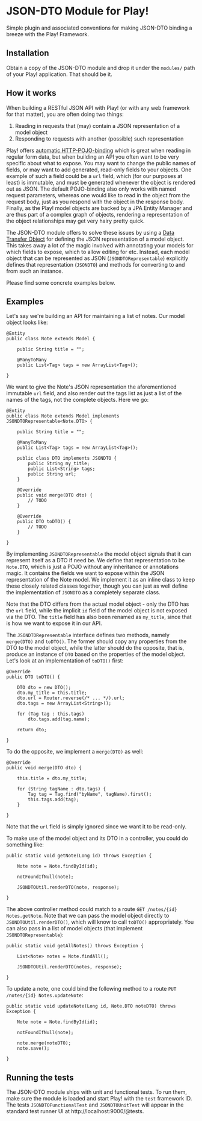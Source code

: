 JSON-DTO Module for Play!
=========================

Simple plugin and associated conventions for making JSON-DTO binding a breeze with the Play! Framework.

Installation
------------

Obtain a copy of the JSON-DTO module and drop it under the `modules/` path of your Play! application.
That should be it.

How it works
------------

When building a RESTful JSON API with Play! (or with any web framework for that matter), you are often doing two things:

1. Reading in requests that (may) contain a JSON representation of a model object
1. Responding to requests with another (possible) such representation

Play! offers [automatic HTTP-POJO-binding](http://www.playframework.org/documentation/1.2.2/controllers#pojo)
which is great when reading in regular form data, but
when building an API you often want to be very specific about what to expose.
You may want to change the public names of fields, or may want to add generated, read-only fields to your
objects.  One example of such a field could be a `url` field, which (for our purposes at least) is immutable, and must be generated whenever the
object is rendered out as JSON.
The default POJO-binding also only works with named request parameters, whereas one would like
to read in the object from the request body, just as you respond with the object in the response body.
Finally, as the Play! model objects are backed by a JPA Entity Manager and are thus part of a complex graph of objects,
rendering a representation of the object relationships may get very hairy pretty quick.

The JSON-DTO module offers to solve these issues by using a [Data Transfer Object](http://en.wikipedia.org/wiki/Data_transfer_object)
for defining the JSON representation of a model object.  This takes away a lot of the magic involved with
annotating your models for which fields to expose, which to allow editing for etc.  Instead, each model object that
can be represented as JSON (`JSONDTORepresentable`) explicitly defines that representation (`JSONDTO`)
and methods for converting to and from such an instance.

Please find some concrete examples below.

Examples
--------

Let's say we're building an API for maintaining a list of notes.  Our model object looks like:

	@Entity
	public class Note extends Model {

		public String title = "";

		@ManyToMany
		public List<Tag> tags = new ArrayList<Tag>();

	}

We want to give the Note's JSON representation the aforementioned immutable `url` field,
and also render out the tags list as just a list of the names of the tags,
not the complete objects.  Here we go:

	@Entity
	public class Note extends Model implements JSONDTORepresentable<Note.DTO> {

		public String title = "";

		@ManyToMany
		public List<Tag> tags = new ArrayList<Tag>();

		public class DTO implements JSONDTO {
			public String my_title;
			public List<String> tags;
			public String url;
		}

		@Override
		public void merge(DTO dto) {
			// TODO
		}

		@Override
		public DTO toDTO() {
			// TODO
		}

	}

By implementing `JSONDTORepresentable` the model object signals that it can represent itself as a DTO if need be.
We define that representation to be `Note.DTO`, which is just a POJO without any inheritance or annotations magic.
It contains the fields we want to expose within the JSON representation of the Note model.
We implement it as an inline class to keep these closely related classes together,
though you can just as well define the implementation of `JSONDTO` as a completely separate class.

Note that the DTO differs from the actual model object - only the DTO has the `url` field,
while the implicit `id` field of the model object is not exposed via the DTO.
The `title` field has also been renamed as `my_title`,
since that is how we want to expose it in our API.

The `JSONDTORepresentable` interface defines two methods, namely `merge(DTO)` and `toDTO()`.
The former should copy any properties from the DTO to the model object,
while the latter should do the opposite, that is, produce an instance of `DTO` based on the properties of the model object.
Let's look at an implementation of `toDTO()` first:

	@Override
	public DTO toDTO() {

		DTO dto = new DTO();
		dto.my_title = this.title;
		dto.url = Router.reverse(/* ... */).url;
		dto.tags = new ArrayList<String>();

		for (Tag tag : this.tags)
			dto.tags.add(tag.name);

		return dto;

	}

To do the opposite, we implement a `merge(DTO)` as well:

	@Override
	public void merge(DTO dto) {

		this.title = dto.my_title;

		for (String tagName : dto.tags) {
			Tag tag = Tag.find("byName", tagName).first();
			this.tags.add(tag);
		}

	}

Note that the `url` field is simply ignored since we want it to be read-only.

To make use of the model object and its DTO in a controller, you could do something like:

	public static void getNote(Long id) throws Exception {

		Note note = Note.findById(id);

		notFoundIfNull(note);

		JSONDTOUtil.renderDTO(note, response);

	}

The above controller method could match to a route `GET /notes/{id} Notes.getNote`.
Note that we can pass the model object directly to `JSONDTOUtil.renderDTO()`,
which will know to call `toDTO()` appropriately.
You can also pass in a list of model objects (that implement `JSONDTORepresentable`):

	public static void getAllNotes() throws Exception {

		List<Note> notes = Note.findAll();

		JSONDTOUtil.renderDTO(notes, response);

	}

To update a note, one could bind the following method to a route `PUT /notes/{id} Notes.updateNote`:

	public static void updateNote(Long id, Note.DTO noteDTO) throws Exception {

		Note note = Note.findById(id);

		notFoundIfNull(note);

		note.merge(noteDTO);
		note.save();

	}

Running the tests
-----------------

The JSON-DTO module ships with unit and functional tests.
To run them, make sure the module is loaded and start Play! with the `test` framework ID.
The tests `JSONDTOFunctionalTest` and `JSONDTOUnitTest` will appear in the standard test runner UI at http://localhost:9000/@tests.